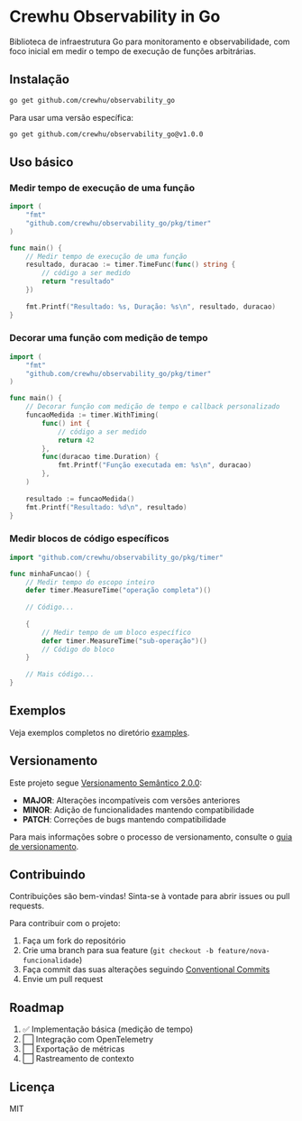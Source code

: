 # Crewhu Observability in Go

Biblioteca de infraestrutura Go para monitoramento e observabilidade, com foco inicial em medir o tempo de execução de funções arbitrárias.

## Instalação

```bash
go get github.com/crewhu/observability_go
```

Para usar uma versão específica:

```bash
go get github.com/crewhu/observability_go@v1.0.0
```

## Uso básico

### Medir tempo de execução de uma função

```go
import (
    "fmt"
    "github.com/crewhu/observability_go/pkg/timer"
)

func main() {
    // Medir tempo de execução de uma função
    resultado, duracao := timer.TimeFunc(func() string {
        // código a ser medido
        return "resultado"
    })
    
    fmt.Printf("Resultado: %s, Duração: %s\n", resultado, duracao)
}
```

### Decorar uma função com medição de tempo

```go
import (
    "fmt"
    "github.com/crewhu/observability_go/pkg/timer"
)

func main() {
    // Decorar função com medição de tempo e callback personalizado
    funcaoMedida := timer.WithTiming(
        func() int {
            // código a ser medido
            return 42
        },
        func(duracao time.Duration) {
            fmt.Printf("Função executada em: %s\n", duracao)
        },
    )
    
    resultado := funcaoMedida()
    fmt.Printf("Resultado: %d\n", resultado)
}
```

### Medir blocos de código específicos

```go
import "github.com/crewhu/observability_go/pkg/timer"

func minhaFuncao() {
    // Medir tempo do escopo inteiro
    defer timer.MeasureTime("operação completa")()
    
    // Código...
    
    {
        // Medir tempo de um bloco específico
        defer timer.MeasureTime("sub-operação")()
        // Código do bloco
    }
    
    // Mais código...
}
```

## Exemplos

Veja exemplos completos no diretório [examples](./examples).

## Versionamento

Este projeto segue [Versionamento Semântico 2.0.0](https://semver.org/lang/pt-BR/):

- **MAJOR**: Alterações incompatíveis com versões anteriores
- **MINOR**: Adição de funcionalidades mantendo compatibilidade
- **PATCH**: Correções de bugs mantendo compatibilidade

Para mais informações sobre o processo de versionamento, consulte o [guia de versionamento](./docs/guides/versioning.md).

## Contribuindo

Contribuições são bem-vindas! Sinta-se à vontade para abrir issues ou pull requests.

Para contribuir com o projeto:

1. Faça um fork do repositório
2. Crie uma branch para sua feature (`git checkout -b feature/nova-funcionalidade`)
3. Faça commit das suas alterações seguindo [Conventional Commits](https://www.conventionalcommits.org/pt-br/)
4. Envie um pull request

## Roadmap

1. ✅ Implementação básica (medição de tempo)
2. ⬜ Integração com OpenTelemetry
3. ⬜ Exportação de métricas
4. ⬜ Rastreamento de contexto

## Licença

MIT
